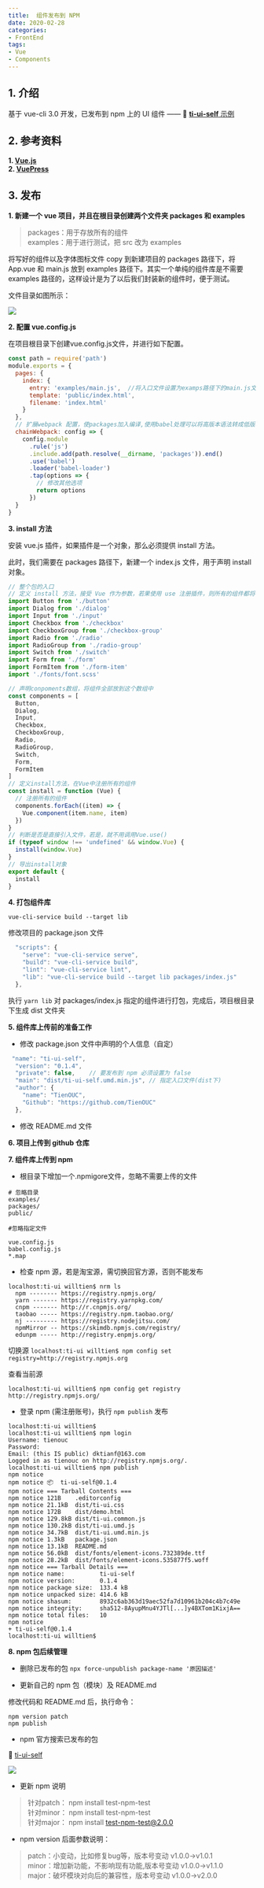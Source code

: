 ```yaml
---
title:  组件发布到 NPM
date: 2020-02-28
categories:
- FrontEnd
tags:
- Vue
- Components
---
```


## 1. 介绍

基于 vue-cli 3.0 开发，已发布到 npm 上的 UI 组件 ——  :link: [  **ti-ui-self**  ](https://www.npmjs.com/package/ti-ui-self)
[示例](https://tienouc.gitee.io/vuepress/pages/components/button.html)

## 2. 参考资料

**1. [ Vue.js ](https://cn.vuejs.org/v2/guide/components.html)**   
**2. [ VuePress ](https://www.vuepress.cn/guide/markdown.html#header-anchors)**

## 3. 发布

**1. 新建一个 vue 项目，并且在根目录创建两个文件夹 packages 和 examples**

> packages：用于存放所有的组件   
> examples：用于进行测试，把 src 改为 examples

将写好的组件以及字体图标文件 copy 到新建项目的 packages 路径下，将 App.vue 和 main.js 放到 examples 路径下。其实一个单纯的组件库是不需要 examples 路径的，这样设计是为了以后我们封装新的组件时，便于测试。

文件目录如图所示：   

![](https://tva1.sinaimg.cn/large/007S8ZIlly1geao4vs56xj30b70nw0t2.jpg)

**2. 配置 vue.config.js**

在项目根目录下创建vue.config.js文件，并进行如下配置。

```js
const path = require('path')
module.exports = {
  pages: {
    index: {
      entry: 'examples/main.js',  //将入口文件设置为examps路径下的main.js文件
      template: 'public/index.html',
      filename: 'index.html'
    }
  },
  // 扩展webpack 配置，使packages加入编译,使用babel处理可以将高版本语法转成低版本语法，在我们封装组件库时，这部分配置可以直接复制使用。
  chainWebpack: config => {
    config.module
      .rule('js')
      .include.add(path.resolve(__dirname, 'packages')).end()
      .use('babel')
      .loader('babel-loader')
      .tap(options => {
        // 修改其他选项
        return options
      })
  }
}
```
**3. install 方法**

安装 vue.js 插件，如果插件是一个对象，那么必须提供 install 方法。

此时，我们需要在 packages 路径下，新建一个 index.js 文件，用于声明 install 对象。


```js
// 整个包的入口
// 定义 install 方法，接受 Vue 作为参数，若果使用 use 注册插件，则所有的组件都将被注册
import Button from './button'
import Dialog from './dialog'
import Input from './input'
import Checkbox from './checkbox'
import CheckboxGroup from './checkbox-group'
import Radio from './radio'
import RadioGroup from './radio-group'
import Switch from './switch'
import Form from './form'
import FormItem from './form-item'
import './fonts/font.scss'

// 声明conpoments数组，将组件全部放到这个数组中
const components = [
  Button,
  Dialog,
  Input,
  Checkbox,
  CheckboxGroup,
  Radio,
  RadioGroup,
  Switch,
  Form,
  FormItem
]
// 定义install方法，在Vue中注册所有的组件
const install = function (Vue) {
  // 注册所有的组件
  components.forEach((item) => {
    Vue.component(item.name, item)
  })
}
// 判断是否是直接引入文件，若是，就不用调用Vue.use()
if (typeof window !== 'undefined' && window.Vue) {
  install(window.Vue)
}
// 导出install对象
export default {
  install
}
```

**4. 打包组件库**

`vue-cli-service build --target lib`

修改项目的 package.json 文件

```js
  "scripts": {
    "serve": "vue-cli-service serve",
    "build": "vue-cli-service build",
    "lint": "vue-cli-service lint",
    "lib": "vue-cli-service build --target lib packages/index.js"
  },
```
执行 `yarn lib` 对 packages/index.js 指定的组件进行打包，完成后，项目根目录下生成 dist 文件夹

**5. 组件库上传前的准备工作**

- 修改 package.json 文件中声明的个人信息（自定）

```js
 "name": "ti-ui-self",
  "version": "0.1.4",
  "private": false,    // 要发布到 npm 必须设置为 false
  "main": "dist/ti-ui-self.umd.min.js", // 指定入口文件(dist下)
  "author": {
    "name": "TienOUC",
    "Github": "https://github.com/TienOUC"
  },
```

- 修改 README.md 文件
  
**6. 项目上传到 github 仓库**
   
**7. 组件库上传到 npm**
- 根目录下增加一个.npmigore文件，忽略不需要上传的文件

```
# 忽略目录
examples/
packages/
public/

#忽略指定文件

vue.config.js
babel.config.js
*.map
```
- 检查 npm 源，若是淘宝源，需切换回官方源，否则不能发布
```
localhost:ti-ui willtien$ nrm ls
  npm -------- https://registry.npmjs.org/
  yarn ------- https://registry.yarnpkg.com/
  cnpm ------- http://r.cnpmjs.org/
  taobao ----- https://registry.npm.taobao.org/
  nj --------- https://registry.nodejitsu.com/
  npmMirror -- https://skimdb.npmjs.com/registry/
  edunpm ----- http://registry.enpmjs.org/
```
切换源 ` localhost:ti-ui willtien$ npm config set registry=http://registry.npmjs.org `

查看当前源
```
localhost:ti-ui willtien$ npm config get registry
http://registry.npmjs.org/
```

- 登录 npm (需注册账号)，执行 `npm publish` 发布

```
localhost:ti-ui willtien$ 
localhost:ti-ui willtien$ npm login 
Username: tienouc
Password: 
Email: (this IS public) dktianf@163.com
Logged in as tienouc on http://registry.npmjs.org/.
localhost:ti-ui willtien$ npm publish
npm notice 
npm notice 📦  ti-ui-self@0.1.4
npm notice === Tarball Contents === 
npm notice 121B    .editorconfig                         
npm notice 21.1kB  dist/ti-ui.css                        
npm notice 172B    dist/demo.html                        
npm notice 129.8kB dist/ti-ui.common.js                  
npm notice 130.2kB dist/ti-ui.umd.js                     
npm notice 34.7kB  dist/ti-ui.umd.min.js                 
npm notice 1.3kB   package.json                          
npm notice 13.1kB  README.md                             
npm notice 56.0kB  dist/fonts/element-icons.732389de.ttf 
npm notice 28.2kB  dist/fonts/element-icons.535877f5.woff
npm notice === Tarball Details === 
npm notice name:          ti-ui-self                              
npm notice version:       0.1.4                                   
npm notice package size:  133.4 kB                                
npm notice unpacked size: 414.6 kB                                
npm notice shasum:        8932c6ab363d19aec52fa7d10961b204c4b7c49e
npm notice integrity:     sha512-8AyupMnu4YJTl[...]y4BXTom1KixjA==
npm notice total files:   10                                      
npm notice 
+ ti-ui-self@0.1.4
localhost:ti-ui willtien$ 
```
**8. npm 包后续管理**
 - 删除已发布的包
 `npx force-unpublish package-name '原因描述'` 
 
 - 更新自己的 npm 包（模块）及 README.md   
   
 修改代码和 README.md 后，执行命令：
 ```
 npm version patch
 npm publish
```
- npm 官方搜索已发布的包

 :link: [ ti-ui-self ](https://www.npmjs.com/package/ti-ui-self)
   
![](https://tva1.sinaimg.cn/large/007S8ZIlly1geb2iofobwj31er0sldhw.jpg)
      
- 更新 npm 说明
 > 针对patch： npm install test-npm-test   
 > 针对minor： npm install test-npm-test   
 > 针对major： npm install test-npm-test@2.0.0   


- npm version 后面参数说明：   
> patch：小变动，比如修复bug等，版本号变动 v1.0.0->v1.0.1  
> minor：增加新功能，不影响现有功能,版本号变动 v1.0.0->v1.1.0   
> major：破坏模块对向后的兼容性，版本号变动 v1.0.0->v2.0.0   
